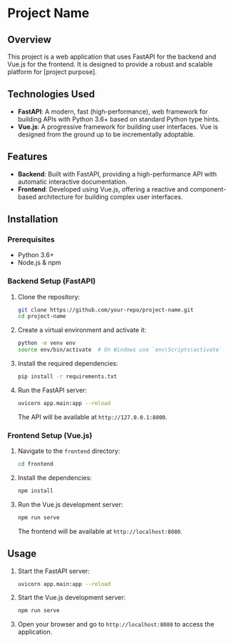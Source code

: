# Project Name

## Overview

This project is a web application that uses FastAPI for the backend and Vue.js for the frontend. It is designed to provide a robust and scalable platform for [project purpose].

## Technologies Used

- **FastAPI**: A modern, fast (high-performance), web framework for building APIs with Python 3.6+ based on standard Python type hints.
- **Vue.js**: A progressive framework for building user interfaces. Vue is designed from the ground up to be incrementally adoptable.

## Features

- **Backend**: Built with FastAPI, providing a high-performance API with automatic interactive documentation.
- **Frontend**: Developed using Vue.js, offering a reactive and component-based architecture for building complex user interfaces.

## Installation

### Prerequisites

- Python 3.6+
- Node.js & npm

### Backend Setup (FastAPI)

1. Clone the repository:

   ```bash
   git clone https://github.com/your-repo/project-name.git
   cd project-name
   ```

2. Create a virtual environment and activate it:

   ```bash
   python -m venv env
   source env/bin/activate  # On Windows use `env\Scripts\activate`
   ```

3. Install the required dependencies:

   ```bash
   pip install -r requirements.txt
   ```

4. Run the FastAPI server:

   ```bash
   uvicorn app.main:app --reload
   ```

   The API will be available at `http://127.0.0.1:8000`.

### Frontend Setup (Vue.js)

1. Navigate to the `frontend` directory:

   ```bash
   cd frontend
   ```

2. Install the dependencies:

   ```bash
   npm install
   ```

3. Run the Vue.js development server:

   ```bash
   npm run serve
   ```

   The frontend will be available at `http://localhost:8080`.

## Usage

1. Start the FastAPI server:

   ```bash
   uvicorn app.main:app --reload
   ```

2. Start the Vue.js development server:

   ```bash
   npm run serve
   ```

3. Open your browser and go to `http://localhost:8080` to access the application.
